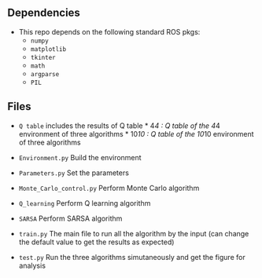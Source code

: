 ## Dependencies
* This repo depends on the following standard ROS pkgs:
  * `numpy`
  * `matplotlib`
  * `tkinter`
  * `math`
  * `argparse`
  * `PIL`
## Files
* `Q table` includes the results of Q table
	  * 4*4 : Q table of the 4*4 environment of three algorithms
	  * 10*10 : Q table of the 10*10 environment of three algorithms

* `Environment.py`  Build the environment
* `Parameters.py`  Set the parameters
* `Monte_Carlo_control.py`  Perform Monte Carlo algorithm
* `Q_learning`  Perform Q learning algorithm
* `SARSA`  Perform SARSA algorithm
* `train.py`  The main file to run all the algorithm by the input (can change the default value to get the results as expected)
* `test.py`  Run the three algorithms simutaneously and get the figure for analysis

